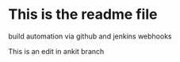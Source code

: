 # This is the readme file

build automation via github and jenkins webhooks


This is an edit in ankit branch